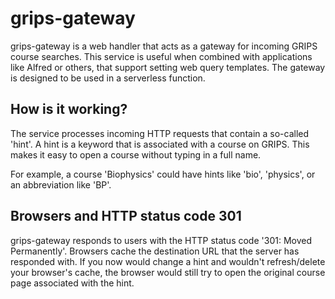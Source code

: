 # grips-gateway

grips-gateway is a web handler that acts as a gateway for incoming GRIPS course searches. This service is useful when
combined with applications like Alfred or others, that support setting web query templates. The gateway is designed to
be used in a serverless function.

## How is it working?

The service processes incoming HTTP requests that contain a so-called 'hint'. A hint is a keyword that is associated
with a course on GRIPS. This makes it easy to open a course without typing in a full name.

For example, a course 'Biophysics' could have hints like 'bio', 'physics', or an abbreviation like 'BP'.

## Browsers and HTTP status code 301

grips-gateway responds to users with the HTTP status code '301: Moved Permanently'. Browsers cache the destination
URL that the server has responded with. If you now would change a hint and wouldn't refresh/delete your browser's
cache, the browser would still try to open the original course page associated with the hint.
